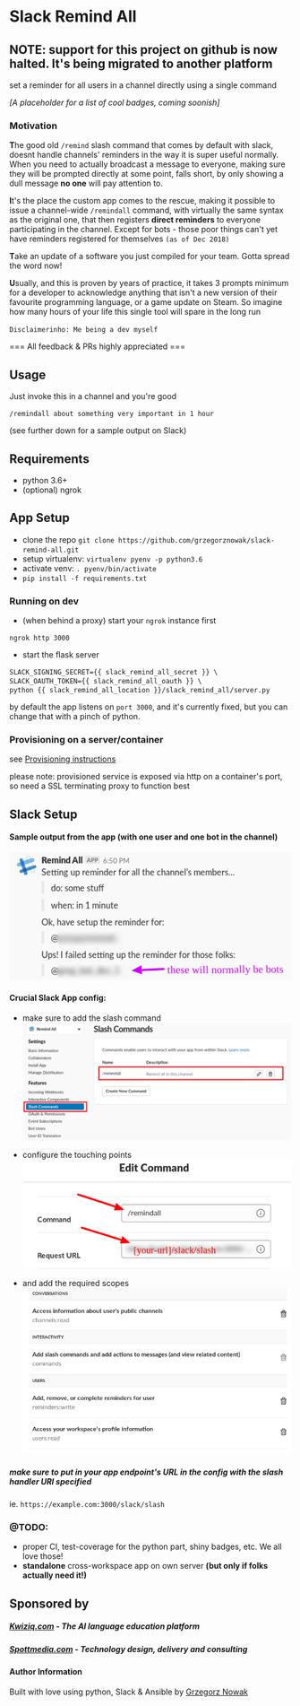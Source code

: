 # Slack Remind All

## NOTE: support for this project on github is now halted. It's being migrated to another platform

set a reminder for all users in a channel directly using a single command

*[A placeholder for a list of cool badges, coming soonish]*

### Motivation

**T**he good old `/remind` slash command that comes by default with slack, doesnt handle channels' reminders in the way it is
super useful normally. When you need to actually broadcast a message to everyone, making sure they will be prompted directly 
at some point, falls short, by only showing a dull message **no one** will pay attention to.

**I**t's the place the custom app comes to the rescue, making it possible to issue a channel-wide `/remindall` command,
with virtually the same syntax as the original one, that then registers **direct reminders** to everyone participating in 
the channel. Except for bots - those poor things can't yet have reminders registered for themselves `(as of Dec 2018)`  

**T**ake an update of a software you just compiled for your team. Gotta spread the word now!

**U**sually, and this is proven by years of practice, it takes 3 prompts minimum for a developer to acknowledge anything that isn't a new version
of their favourite programming language, or a game update on Steam. So imagine how many hours of your life this single 
tool will spare in the long run

`Disclaimerinho: Me being a dev myself`

=== All feedback & PRs highly appreciated === 

## Usage

Just invoke this in a channel and you're good
```
/remindall about something very important in 1 hour
```
(see further down for a sample output on Slack)

## Requirements

* python 3.6+
* (optional) ngrok

## App Setup

* clone the repo `git clone https://github.com/grzegorznowak/slack-remind-all.git`
* setup virtualenv: `virtualenv pyenv -p python3.6`
* activate venv: `. pyenv/bin/activate`
* `pip install -f requirements.txt`

### Running on dev

* (when behind a proxy) start your `ngrok` instance first
```
ngrok http 3000
```
* start the flask server
```
SLACK_SIGNING_SECRET={{ slack_remind_all_secret }} \
SLACK_OAUTH_TOKEN={{ slack_remind_all_oauth }} \
python {{ slack_remind_all_location }}/slack_remind_all/server.py
```

by default the app listens on `port 3000`, and it's currently fixed, but you can change that with a pinch of python.


### Provisioning on a server/container
see [Provisioning instructions](provision/README.md)

please note: provisioned service is exposed via http on a container's port, so need a SSL terminating proxy to function best
  
  
## Slack Setup

#### Sample output from the app (with one user and one bot in the channel) 
![sample output](img/sample%20output.png "Sample output")

#### Crucial Slack App config:

* make sure to add the slash command 
![app slash setup](img/app%20slash%20setup.png "App slash setup")

* configure the touching points
![slash config](img/slash%20config.png "Slash config")

* and add the required scopes
![scopes](img/scopes.png "Slash config")

##### make sure to put in your app endpoint's URL in the config with the slash handler URI specified 
ie. `https://example.com:3000/slack/slash` 
  
### @TODO:

* proper CI, test-coverage for the python part, shiny badges, etc. We all love those!
* **standalone** cross-workspace app on own server **(but only if folks actually need it!)**


## Sponsored by

##### [Kwiziq.com](https://www.kwiziq.com) - The AI language education platform
##### [Spottmedia.com](http://www.spottmedia.com) - Technology design, delivery and consulting


#### Author Information

Built with love using python, Slack & Ansible by [Grzegorz Nowak](https://www.linkedin.com/in/grzegorz-nowak-356b7360/)
